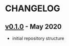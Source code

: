 # CHANGELOG

## [v0.1.0][v0.1.0] - May 2020

- initial repository structure

[v0.1.0]: https://github.com/symbol/symbol-components/releases/tag/v0.1.0
